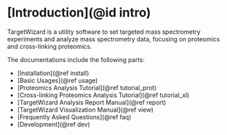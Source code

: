 # [Introduction](@id intro)

TargetWizard is a utility software to set targeted mass spectrometry experiments and analyze mass spectrometry data, focusing on proteomics and cross-linking proteomics.

The documentations include the following parts:
- [Installation](@ref install)
- [Basic Usages](@ref usage)
- [Proteomics Analysis Tutorial](@ref tutorial_prot)
- [Cross-linking Proteomics Analysis Tutorial](@ref tutorial_xl)
- [TargetWizard Analysis Report Manual](@ref report)
- [TargetWizard Visualization Manual](@ref view)
- [Frequently Asked Questions](@ref faq)
- [Development](@ref dev)


